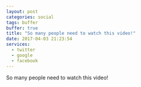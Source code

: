 ```yaml
---
layout: post
categories: social
tags: buffer
buffer: true
title: "So many people need to watch this video!"
date: 2017-04-03 21:23:54
services: 
  - twitter
  - google
  - facebook
---
```

So many people need to watch this video!
